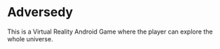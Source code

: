 # Adversedy
This is a Virtual Reality Android Game where the player can explore the whole universe.

